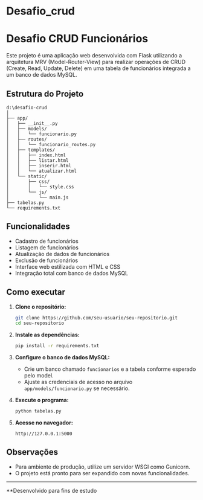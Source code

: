 # Desafio_crud
# Desafio CRUD Funcionários

Este projeto é uma aplicação web desenvolvida com Flask utilizando a arquitetura MRV (Model-Router-View) para realizar operações de CRUD (Create, Read, Update, Delete) em uma tabela de funcionários integrada a um banco de dados MySQL.

## Estrutura do Projeto

```
d:\desafio-crud
│
├── app/
│   ├── __init__.py
│   ├── models/
│   │   └── funcionario.py
│   ├── routes/
│   │   └── funcionario_routes.py
│   ├── templates/
│   │   ├── index.html
│   │   ├── listar.html
│   │   ├── inserir.html
│   │   └── atualizar.html
│   └── static/
│       ├── css/
│       │   └── style.css
│       └── js/
│           └── main.js
├── tabelas.py
└── requirements.txt
```

## Funcionalidades

- Cadastro de funcionários
- Listagem de funcionários
- Atualização de dados de funcionários
- Exclusão de funcionários
- Interface web estilizada com HTML e CSS
- Integração total com banco de dados MySQL

## Como executar

1. **Clone o repositório:**
   ```bash
   git clone https://github.com/seu-usuario/seu-repositorio.git
   cd seu-repositorio
   ```

2. **Instale as dependências:**
   ```bash
   pip install -r requirements.txt
   ```

3. **Configure o banco de dados MySQL:**
   - Crie um banco chamado `funcionarios` e a tabela conforme esperado pelo model.
   - Ajuste as credenciais de acesso no arquivo `app/models/funcionario.py` se necessário.

4. **Execute o programa:**
   ```bash
   python tabelas.py
   ```

5. **Acesse no navegador:**
   ```
   http://127.0.0.1:5000
   ```

## Observações

- Para ambiente de produção, utilize um servidor WSGI como Gunicorn.
- O projeto está pronto para ser expandido com novas funcionalidades.

---

**Desenvolvido para fins de estudo
